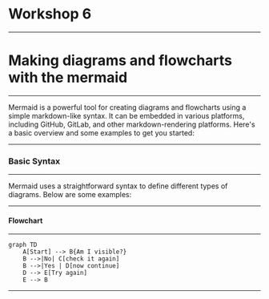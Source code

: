 
# Workshop 6 
___________________________________

# Making diagrams and flowcharts with the mermaid 
___________________________________

Mermaid is a powerful tool for creating diagrams and flowcharts using a simple markdown-like syntax. It can be embedded in various platforms, including GitHub, GitLab, and other markdown-rendering platforms. Here's a basic overview and some examples to get you started:
___________________________________

### Basic Syntax
____________________________________

Mermaid uses a straightforward syntax to define different types of diagrams. Below are some examples:
____________________________________

#### Flowchart 
____________________________________

```mermaid
graph TD
    A[Start] --> B{Am I visible?}
    B -->|No| C[check it again]
    B -->|Yes | D[now continue]
    D --> E[Try again]
    E --> B
```
____________________________________
